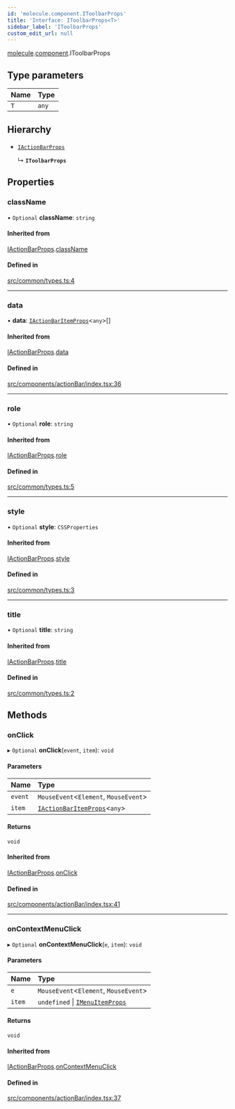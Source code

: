 ```yaml
---
id: 'molecule.component.IToolbarProps'
title: 'Interface: IToolbarProps<T>'
sidebar_label: 'IToolbarProps'
custom_edit_url: null
---
```


[molecule](../namespaces/molecule).[component](../namespaces/molecule.component).IToolbarProps

## Type parameters

| Name | Type  |
| :--- | :---- |
| `T`  | `any` |

## Hierarchy

-   [`IActionBarProps`](molecule.component.IActionBarProps)

    ↳ **`IToolbarProps`**

## Properties

### className

• `Optional` **className**: `string`

#### Inherited from

[IActionBarProps](molecule.component.IActionBarProps).[className](molecule.component.IActionBarProps#classname)

#### Defined in

[src/common/types.ts:4](https://github.com/DTStack/molecule/blob/46c80551/src/common/types.ts#L4)

---

### data

• **data**: [`IActionBarItemProps`](molecule.component.IActionBarItemProps)<`any`\>[]

#### Inherited from

[IActionBarProps](molecule.component.IActionBarProps).[data](molecule.component.IActionBarProps#data)

#### Defined in

[src/components/actionBar/index.tsx:36](https://github.com/DTStack/molecule/blob/46c80551/src/components/actionBar/index.tsx#L36)

---

### role

• `Optional` **role**: `string`

#### Inherited from

[IActionBarProps](molecule.component.IActionBarProps).[role](molecule.component.IActionBarProps#role)

#### Defined in

[src/common/types.ts:5](https://github.com/DTStack/molecule/blob/46c80551/src/common/types.ts#L5)

---

### style

• `Optional` **style**: `CSSProperties`

#### Inherited from

[IActionBarProps](molecule.component.IActionBarProps).[style](molecule.component.IActionBarProps#style)

#### Defined in

[src/common/types.ts:3](https://github.com/DTStack/molecule/blob/46c80551/src/common/types.ts#L3)

---

### title

• `Optional` **title**: `string`

#### Inherited from

[IActionBarProps](molecule.component.IActionBarProps).[title](molecule.component.IActionBarProps#title)

#### Defined in

[src/common/types.ts:2](https://github.com/DTStack/molecule/blob/46c80551/src/common/types.ts#L2)

## Methods

### onClick

▸ `Optional` **onClick**(`event`, `item`): `void`

#### Parameters

| Name    | Type                                                                    |
| :------ | :---------------------------------------------------------------------- |
| `event` | `MouseEvent`<`Element`, `MouseEvent`\>                                  |
| `item`  | [`IActionBarItemProps`](molecule.component.IActionBarItemProps)<`any`\> |

#### Returns

`void`

#### Inherited from

[IActionBarProps](molecule.component.IActionBarProps).[onClick](molecule.component.IActionBarProps#onclick)

#### Defined in

[src/components/actionBar/index.tsx:41](https://github.com/DTStack/molecule/blob/46c80551/src/components/actionBar/index.tsx#L41)

---

### onContextMenuClick

▸ `Optional` **onContextMenuClick**(`e`, `item`): `void`

#### Parameters

| Name   | Type                                                                 |
| :----- | :------------------------------------------------------------------- |
| `e`    | `MouseEvent`<`Element`, `MouseEvent`\>                               |
| `item` | `undefined` \| [`IMenuItemProps`](molecule.component.IMenuItemProps) |

#### Returns

`void`

#### Inherited from

[IActionBarProps](molecule.component.IActionBarProps).[onContextMenuClick](molecule.component.IActionBarProps#oncontextmenuclick)

#### Defined in

[src/components/actionBar/index.tsx:37](https://github.com/DTStack/molecule/blob/46c80551/src/components/actionBar/index.tsx#L37)

